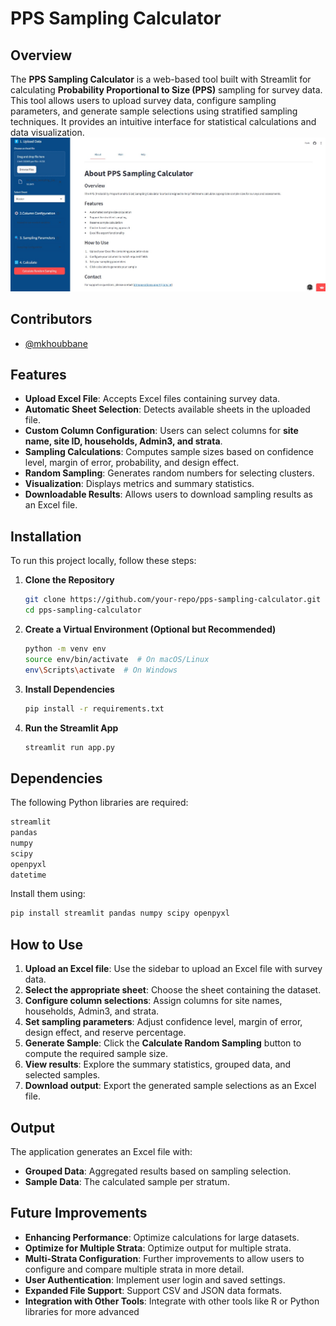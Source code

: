 # PPS Sampling Calculator

## Overview
The **PPS Sampling Calculator** is a web-based tool built with Streamlit for calculating **Probability Proportional to Size (PPS)** sampling for survey data. This tool allows users to upload survey data, configure sampling parameters, and generate sample selections using stratified sampling techniques. It provides an intuitive interface for statistical calculations and data visualization.
![GeoPoint Checker](./assets/PpsEA.jpg)

## Contributors
- [@mkhoubbane](https://github.com/mkhoubbane)


## Features
- **Upload Excel File**: Accepts Excel files containing survey data.
- **Automatic Sheet Selection**: Detects available sheets in the uploaded file.
- **Custom Column Configuration**: Users can select columns for **site name, site ID, households, Admin3, and strata**.
- **Sampling Calculations**: Computes sample sizes based on confidence level, margin of error, probability, and design effect.
- **Random Sampling**: Generates random numbers for selecting clusters.
- **Visualization**: Displays metrics and summary statistics.
- **Downloadable Results**: Allows users to download sampling results as an Excel file.

## Installation
To run this project locally, follow these steps:

1. **Clone the Repository**
   ```bash
   git clone https://github.com/your-repo/pps-sampling-calculator.git
   cd pps-sampling-calculator
   ```
2. **Create a Virtual Environment (Optional but Recommended)**
   ```bash
   python -m venv env
   source env/bin/activate  # On macOS/Linux
   env\Scripts\activate  # On Windows
   ```
3. **Install Dependencies**
   ```bash
   pip install -r requirements.txt
   ```
4. **Run the Streamlit App**
   ```bash
   streamlit run app.py
   ```

## Dependencies
The following Python libraries are required:
```bash
streamlit
pandas
numpy
scipy
openpyxl
datetime
```
Install them using:
```bash
pip install streamlit pandas numpy scipy openpyxl
```

## How to Use
1. **Upload an Excel file**: Use the sidebar to upload an Excel file with survey data.
2. **Select the appropriate sheet**: Choose the sheet containing the dataset.
3. **Configure column selections**: Assign columns for site names, households, Admin3, and strata.
4. **Set sampling parameters**: Adjust confidence level, margin of error, design effect, and reserve percentage.
5. **Generate Sample**: Click the **Calculate Random Sampling** button to compute the required sample size.
6. **View results**: Explore the summary statistics, grouped data, and selected samples.
7. **Download output**: Export the generated sample selections as an Excel file.

## Output
The application generates an Excel file with:
- **Grouped Data**: Aggregated results based on sampling selection.
- **Sample Data**: The calculated sample per stratum.


## Future Improvements
- **Enhancing Performance**: Optimize calculations for large datasets.
- **Optimize for Multiple Strata**: Optimize output for multiple strata.
- **Multi-Strata Configuration**: Further improvements to allow users to configure and compare multiple strata in more detail.
- **User Authentication**: Implement user login and saved settings.
- **Expanded File Support**: Support CSV and JSON data formats.
- **Integration with Other Tools**: Integrate with other tools like R or Python libraries for more advanced


